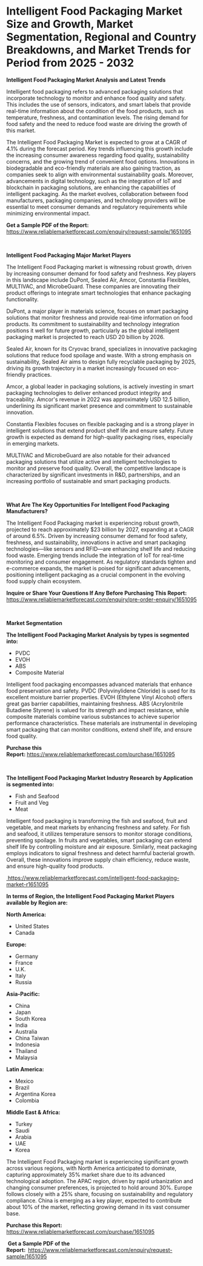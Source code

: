 <p><h1>Intelligent Food Packaging Market Size and Growth, Market Segmentation, Regional and Country Breakdowns, and Market Trends for Period from 2025 -  2032</h1></p><p><strong>Intelligent Food Packaging Market Analysis and Latest Trends</strong></p>
<p><p>Intelligent food packaging refers to advanced packaging solutions that incorporate technology to monitor and enhance food quality and safety. This includes the use of sensors, indicators, and smart labels that provide real-time information about the condition of the food products, such as temperature, freshness, and contamination levels. The rising demand for food safety and the need to reduce food waste are driving the growth of this market.</p><p>The Intelligent Food Packaging Market is expected to grow at a CAGR of 4.1% during the forecast period. Key trends influencing this growth include the increasing consumer awareness regarding food quality, sustainability concerns, and the growing trend of convenient food options. Innovations in biodegradable and eco-friendly materials are also gaining traction, as companies seek to align with environmental sustainability goals. Moreover, advancements in digital technology, such as the integration of IoT and blockchain in packaging solutions, are enhancing the capabilities of intelligent packaging. As the market evolves, collaboration between food manufacturers, packaging companies, and technology providers will be essential to meet consumer demands and regulatory requirements while minimizing environmental impact.</p></p>
<p><strong>Get a Sample PDF of the Report:&nbsp;</strong> <a href="https://www.reliablemarketforecast.com/enquiry/request-sample/1651095?utm_campaign=3535&utm_medium=2&utm_source=Github&utm_content=ia&utm_term=19042025&utm_id=intelligent-food-packaging">https://www.reliablemarketforecast.com/enquiry/request-sample/1651095</a></p>
<p>&nbsp;</p>
<p><strong>Intelligent Food Packaging Major Market Players</strong></p>
<p><p>The Intelligent Food Packaging market is witnessing robust growth, driven by increasing consumer demand for food safety and freshness. Key players in this landscape include DuPont, Sealed Air, Amcor, Constantia Flexibles, MULTIVAC, and MicrobeGuard. These companies are innovating their product offerings to integrate smart technologies that enhance packaging functionality.</p><p>DuPont, a major player in materials science, focuses on smart packaging solutions that monitor freshness and provide real-time information on food products. Its commitment to sustainability and technology integration positions it well for future growth, particularly as the global intelligent packaging market is projected to reach USD 20 billion by 2026.</p><p>Sealed Air, known for its Cryovac brand, specializes in innovative packaging solutions that reduce food spoilage and waste. With a strong emphasis on sustainability, Sealed Air aims to design fully recyclable packaging by 2025, driving its growth trajectory in a market increasingly focused on eco-friendly practices.</p><p>Amcor, a global leader in packaging solutions, is actively investing in smart packaging technologies to deliver enhanced product integrity and traceability. Amcor's revenue in 2022 was approximately USD 12.5 billion, underlining its significant market presence and commitment to sustainable innovation.</p><p>Constantia Flexibles focuses on flexible packaging and is a strong player in intelligent solutions that extend product shelf life and ensure safety. Future growth is expected as demand for high-quality packaging rises, especially in emerging markets.</p><p>MULTIVAC and MicrobeGuard are also notable for their advanced packaging solutions that utilize active and intelligent technologies to monitor and preserve food quality. Overall, the competitive landscape is characterized by significant investments in R&D, partnerships, and an increasing portfolio of sustainable and smart packaging products.</p></p>
<p>&nbsp;</p>
<p><strong>What Are The Key Opportunities For Intelligent Food Packaging Manufacturers?</strong></p>
<p><p>The Intelligent Food Packaging market is experiencing robust growth, projected to reach approximately $23 billion by 2027, expanding at a CAGR of around 6.5%. Driven by increasing consumer demand for food safety, freshness, and sustainability, innovations in active and smart packaging technologies—like sensors and RFID—are enhancing shelf life and reducing food waste. Emerging trends include the integration of IoT for real-time monitoring and consumer engagement. As regulatory standards tighten and e-commerce expands, the market is poised for significant advancements, positioning intelligent packaging as a crucial component in the evolving food supply chain ecosystem.</p></p>
<p><strong>Inquire or Share Your Questions If Any Before Purchasing This Report:</strong> <a href="https://www.reliablemarketforecast.com/enquiry/pre-order-enquiry/1651095?utm_campaign=3535&utm_medium=2&utm_source=Github&utm_content=ia&utm_term=19042025&utm_id=intelligent-food-packaging">https://www.reliablemarketforecast.com/enquiry/pre-order-enquiry/1651095</a></p>
<p>&nbsp;</p>
<p><strong>Market Segmentation</strong></p>
<p><strong>The Intelligent Food Packaging Market Analysis by types is segmented into:</strong></p>
<p><ul><li>PVDC</li><li>EVOH</li><li>ABS</li><li>Composite Material</li></ul></p>
<p><p>Intelligent food packaging encompasses advanced materials that enhance food preservation and safety. PVDC (Polyvinylidene Chloride) is used for its excellent moisture barrier properties. EVOH (Ethylene Vinyl Alcohol) offers great gas barrier capabilities, maintaining freshness. ABS (Acrylonitrile Butadiene Styrene) is valued for its strength and impact resistance, while composite materials combine various substances to achieve superior performance characteristics. These materials are instrumental in developing smart packaging that can monitor conditions, extend shelf life, and ensure food quality.</p></p>
<p><strong>Purchase this Report:&nbsp;</strong><a href="https://www.reliablemarketforecast.com/purchase/1651095?utm_campaign=3535&utm_medium=2&utm_source=Github&utm_content=ia&utm_term=19042025&utm_id=intelligent-food-packaging">https://www.reliablemarketforecast.com/purchase/1651095</a></p>
<p>&nbsp;</p>
<p><strong>The Intelligent Food Packaging Market Industry Research by Application is segmented into:</strong></p>
<p><ul><li>Fish and Seafood</li><li>Fruit and Veg</li><li>Meat</li></ul></p>
<p><p>Intelligent food packaging is transforming the fish and seafood, fruit and vegetable, and meat markets by enhancing freshness and safety. For fish and seafood, it utilizes temperature sensors to monitor storage conditions, preventing spoilage. In fruits and vegetables, smart packaging can extend shelf life by controlling moisture and air exposure. Similarly, meat packaging employs indicators to signal freshness and detect harmful bacterial growth. Overall, these innovations improve supply chain efficiency, reduce waste, and ensure high-quality food products.</p></p>
<p><a href="https://www.reliablemarketforecast.com/intelligent-food-packaging-market-r1651095?utm_campaign=3535&utm_medium=2&utm_source=Github&utm_content=ia&utm_term=19042025&utm_id=intelligent-food-packaging">&nbsp;https://www.reliablemarketforecast.com/intelligent-food-packaging-market-r1651095</a></p>
<p><strong>In terms of Region, the Intelligent Food Packaging Market Players available by Region are:</strong></p>
<p>
    <p> <strong> North America: </strong>
        <ul>
            <li>United States</li>
            <li>Canada</li>
        </ul>
        </p> 
    <p> <strong> Europe: </strong>
        <ul>
            <li>Germany</li>
            <li>France</li>
            <li>U.K.</li>
            <li>Italy</li>
            <li>Russia</li>
        </ul>
        </p> 
    <p> <strong> Asia-Pacific: </strong>
        <ul>
            <li>China</li>
            <li>Japan</li>
            <li>South Korea</li>
            <li>India</li>
            <li>Australia</li>
            <li>China Taiwan</li>
            <li>Indonesia</li>
            <li>Thailand</li>
            <li>Malaysia</li>
        </ul>
        </p> 
    <p> <strong> Latin America: </strong>
        <ul>
            <li>Mexico</li>
            <li>Brazil</li>
            <li>Argentina Korea</li>
            <li>Colombia</li>
        </ul>
        </p> 
    <p> <strong> Middle East & Africa: </strong>
        <ul>
            <li>Turkey</li>
            <li>Saudi</li>
            <li>Arabia</li>
            <li>UAE</li>
            <li>Korea</li>
        </ul>
    </p>
    </p>
<p><p>The Intelligent Food Packaging market is experiencing significant growth across various regions, with North America anticipated to dominate, capturing approximately 35% market share due to its advanced technological adoption. The APAC region, driven by rapid urbanization and changing consumer preferences, is projected to hold around 30%. Europe follows closely with a 25% share, focusing on sustainability and regulatory compliance. China is emerging as a key player, expected to contribute about 10% of the market, reflecting growing demand in its vast consumer base.</p></p>
<p><strong>Purchase this Report: </strong><a href="https://www.reliablemarketforecast.com/purchase/1651095?utm_campaign=3535&utm_medium=2&utm_source=Github&utm_content=ia&utm_term=19042025&utm_id=intelligent-food-packaging">https://www.reliablemarketforecast.com/purchase/1651095</a></p>
<p>&nbsp;<strong>Get a Sample PDF of the Report:&nbsp;&nbsp;</strong><a href="https://www.reliablemarketforecast.com/enquiry/request-sample/1651095?utm_campaign=3535&utm_medium=2&utm_source=Github&utm_content=ia&utm_term=19042025&utm_id=intelligent-food-packaging">https://www.reliablemarketforecast.com/enquiry/request-sample/1651095</a></p>
<p><strong></strong></p>
<p><p></p><p></p><p></p></p>